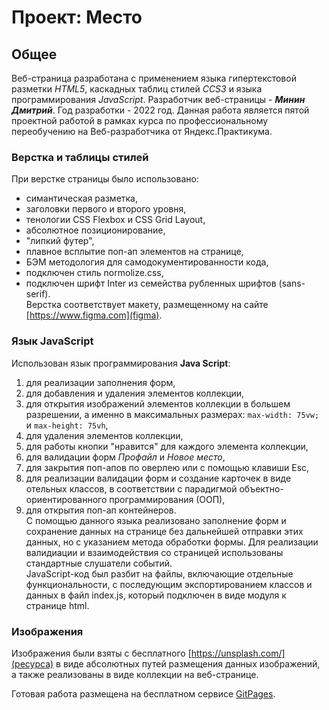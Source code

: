 # Проект: Место

## Общее

Веб-страница разработана с применением языка гипертекстовой разметки *HTML5*, каскадных таблиц
стилей *CCS3* и языка программирования *JavaScript*. Разработчик веб-страницы - ***Минин Дмитрий***. Год разработки - 2022 год. Данная работа является пятой проектной работой в рамках курса по профессиональному переобучению на Веб-разработчика от Яндекс.Практикума.

### Верстка и таблицы стилей

При верстке страницы было использовано: 
* симантическая разметка, 
* заголовки первого и второго уровня,
* тенологии CSS Flexbox и CSS Grid Layout,
* абсолютное позиционирование,
* "липкий футер",
* плавное всплытие поп-ап элементов на странице,
* БЭМ методология для самодокументированности кода,
* подключен стиль normolize.css,
* подключен шрифт Inter из семейства рубленных шрифтов (sans-serif).  
Верстка соответствует макету, размещенному на сайте [https://www.figma.com](figma).

### Язык JavaScript

Использован язык программирования **Java Script**:
1. для реализации заполнения форм,
2. для добавления и удаления элементов коллекции,
3. для открытия изображений элементов коллекции в большем разрешении, а именно в максимальных размерах: `max-width: 75vw;`  и `max-height: 75vh`,
4. для удаления элементов коллекции,
5. для работы кнопки "нравится" для каждого элемента коллекции,
6. для валидации форм *Профайл* и *Новое место*,
7. для закрытия поп-апов по оверлею или с помощью клавиши Esc,
8. для реализации валидации форм и создание карточек в виде отельных классов, в соответствии с парадигмой объектно-ориентированного программирования (ООП),
9. для открытия поп-ап контейнеров.  
С помощью данного языка реализовано заполнение форм и сохранение данных на странице без дальнейшей отправки этих данных, но с указанием метода обработки формы. Для реализации валидиации и взаимодействия со страницей использованы стандартные слушатели событий.  
JavaScript-код был разбит на файлы, включающие отдельные функциональности, с последующим экспортированием классов и данных в файл index.js, который подключен в виде модуля к странице html.

### Изображения

Изображения были взяты с бесплатного [https://unsplash.com/](ресурса) в виде абсолютных путей размещения данных изображений, а также реализованы в виде коллекции на веб-странице.

Готовая работа размещена на бесплатном сервисе [GitPages](https://minindmitriy.github.io/mesto/).